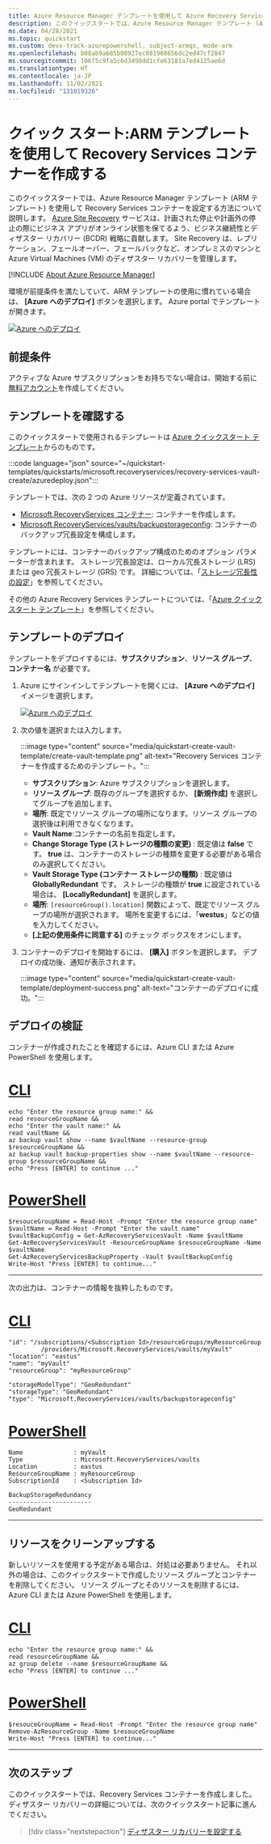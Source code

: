```yaml
---
title: Azure Resource Manager テンプレートを使用して Azure Recovery Services コンテナーを作成するためのクイックスタート。
description: このクイックスタートでは、Azure Resource Manager テンプレート (ARM テンプレート) を使用して Azure Recovery Services コンテナーを作成する方法について説明します。
ms.date: 04/28/2021
ms.topic: quickstart
ms.custom: devx-track-azurepowershell, subject-armqs, mode-arm
ms.openlocfilehash: b08ab9a685b08927ec081968656dc2ed47cf2847
ms.sourcegitcommit: 106f5c9fa5c6d3498dd1cfe63181a7ed4125ae6d
ms.translationtype: HT
ms.contentlocale: ja-JP
ms.lasthandoff: 11/02/2021
ms.locfileid: "131019326"
---
```

# <a name="quickstart-create-a-recovery-services-vault-using-an-arm-template"></a>クイック スタート:ARM テンプレートを使用して Recovery Services コンテナーを作成する

このクイックスタートでは、Azure Resource Manager テンプレート (ARM テンプレート) を使用して Recovery Services コンテナーを設定する方法について説明します。 [Azure Site Recovery](site-recovery-overview.md) サービスは、計画された停止や計画外の停止の際にビジネス アプリがオンライン状態を保てるよう、ビジネス継続性とディザスター リカバリー (BCDR) 戦略に貢献します。 Site Recovery は、レプリケーション、フェールオーバー、フェールバックなど、オンプレミスのマシンと Azure Virtual Machines (VM) のディザスター リカバリーを管理します。

[!INCLUDE [About Azure Resource Manager](../../includes/resource-manager-quickstart-introduction.md)]

環境が前提条件を満たしていて、ARM テンプレートの使用に慣れている場合は、 **[Azure へのデプロイ]** ボタンを選択します。 Azure portal でテンプレートが開きます。

[![Azure へのデプロイ](../media/template-deployments/deploy-to-azure.svg)](https://portal.azure.com/#create/Microsoft.Template/uri/https%3A%2F%2Fraw.githubusercontent.com%2FAzure%2Fazure-quickstart-templates%2Fmaster%2Fquickstarts%2Fmicrosoft.recoveryservices%2Frecovery-services-vault-create%2Fazuredeploy.json)

## <a name="prerequisites"></a>前提条件

アクティブな Azure サブスクリプションをお持ちでない場合は、開始する前に[無料アカウント](https://azure.microsoft.com/free/?WT.mc_id=A261C142F)を作成してください。

## <a name="review-the-template"></a>テンプレートを確認する

このクイックスタートで使用されるテンプレートは [Azure クイックスタート テンプレート](https://azure.microsoft.com/resources/templates/recovery-services-vault-create/)からのものです。

:::code language="json" source="~/quickstart-templates/quickstarts/microsoft.recoveryservices/recovery-services-vault-create/azuredeploy.json":::

テンプレートでは、次の 2 つの Azure リソースが定義されています。

- [Microsoft.RecoveryServices コンテナー](/azure/templates/microsoft.recoveryservices/vaults): コンテナーを作成します。
- [Microsoft.RecoveryServices/vaults/backupstorageconfig](/rest/api/backup/backup-resource-storage-configs): コンテナーのバックアップ冗長設定を構成します。

テンプレートには、コンテナーのバックアップ構成のためのオプション パラメーターが含まれます。 ストレージ冗長設定は、ローカル冗長ストレージ (LRS) または geo 冗長ストレージ (GRS) です。 詳細については、「[ストレージ冗長性の設定](../backup/backup-create-rs-vault.md#set-storage-redundancy)」を参照してください。

その他の Azure Recovery Services テンプレートについては、「[Azure クイックスタート テンプレート](https://azure.microsoft.com/resources/templates/?resourceType=Microsoft.Recoveryservices&pageNumber=1&sort=Popular)」を参照してください。

## <a name="deploy-the-template"></a>テンプレートのデプロイ

テンプレートをデプロイするには、**サブスクリプション**、**リソース グループ**、**コンテナー名** が必要です。

1. Azure にサインインしてテンプレートを開くには、 **[Azure へのデプロイ]** イメージを選択します。

   [![Azure へのデプロイ](../media/template-deployments/deploy-to-azure.svg)](https://portal.azure.com/#create/Microsoft.Template/uri/https%3A%2F%2Fraw.githubusercontent.com%2FAzure%2Fazure-quickstart-templates%2Fmaster%2Fquickstarts%2Fmicrosoft.recoveryservices%2Frecovery-services-vault-create%2Fazuredeploy.json)

1. 次の値を選択または入力します。

   :::image type="content" source="media/quickstart-create-vault-template/create-vault-template.png" alt-text="Recovery Services コンテナーを作成するためのテンプレート。":::

   - **サブスクリプション**: Azure サブスクリプションを選択します。
   - **リソース グループ**: 既存のグループを選択するか、 **[新規作成]** を選択してグループを追加します。
   - **場所**: 既定でリソース グループの場所になります。リソース グループの選択後は利用できなくなります。
   - **Vault Name**:コンテナーの名前を指定します。
   - **Change Storage Type (ストレージの種類の変更)** : 既定値は **false** です。 **true** は、コンテナーのストレージの種類を変更する必要がある場合のみ選択してください。
   - **Vault Storage Type (コンテナー ストレージの種類)** : 既定値は **GloballyRedundant** です。 ストレージの種類が **true** に設定されている場合は、 **[LocallyRedundant]** を選択します。
   - **場所**: `[resourceGroup().location]` 関数によって、既定でリソース グループの場所が選択されます。 場所を変更するには、「**westus**」などの値を入力してください。
   - **[上記の使用条件に同意する]** のチェック ボックスをオンにします。

1. コンテナーのデプロイを開始するには、 **[購入]** ボタンを選択します。 デプロイの成功後、通知が表示されます。

   :::image type="content" source="media/quickstart-create-vault-template/deployment-success.png" alt-text="コンテナーのデプロイに成功。":::

## <a name="validate-the-deployment"></a>デプロイの検証

コンテナーが作成されたことを確認するには、Azure CLI または Azure PowerShell を使用します。

# <a name="cli"></a>[CLI](#tab/CLI)

```azurecli-interactive
echo "Enter the resource group name:" &&
read resourceGroupName &&
echo "Enter the vault name:" &&
read vaultName &&
az backup vault show --name $vaultName --resource-group $resourceGroupName &&
az backup vault backup-properties show --name $vaultName --resource-group $resourceGroupName &&
echo "Press [ENTER] to continue ..."
```

# <a name="powershell"></a>[PowerShell](#tab/PowerShell)

```azurepowershell-interactive
$resouceGroupName = Read-Host -Prompt "Enter the resource group name"
$vaultName = Read-Host -Prompt "Enter the vault name"
$vaultBackupConfig = Get-AzRecoveryServicesVault -Name $vaultName
Get-AzRecoveryServicesVault -ResourceGroupName $resouceGroupName -Name $vaultName
Get-AzRecoveryServicesBackupProperty -Vault $vaultBackupConfig
Write-Host "Press [ENTER] to continue..."
```

---

次の出力は、コンテナーの情報を抜粋したものです。

# <a name="cli"></a>[CLI](#tab/CLI)

```Output
"id": "/subscriptions/<Subscription Id>/resourceGroups/myResourceGroup
         /providers/Microsoft.RecoveryServices/vaults/myVault"
"location": "eastus"
"name": "myVault"
"resourceGroup": "myResourceGroup"

"storageModelType": "GeoRedundant"
"storageType": "GeoRedundant"
"type": "Microsoft.RecoveryServices/vaults/backupstorageconfig"
```

# <a name="powershell"></a>[PowerShell](#tab/PowerShell)

```Output
Name              : myVault
Type              : Microsoft.RecoveryServices/vaults
Location          : eastus
ResourceGroupName : myResourceGroup
SubscriptionId    : <Subscription Id>

BackupStorageRedundancy
-----------------------
GeoRedundant
```

---

## <a name="clean-up-resources"></a>リソースをクリーンアップする

新しいリソースを使用する予定がある場合は、対処は必要ありません。 それ以外の場合は、このクイックスタートで作成したリソース グループとコンテナーを削除してください。 リソース グループとそのリソースを削除するには、Azure CLI または Azure PowerShell を使用します。

# <a name="cli"></a>[CLI](#tab/CLI)

```azurecli-interactive
echo "Enter the resource group name:" &&
read resourceGroupName &&
az group delete --name $resourceGroupName &&
echo "Press [ENTER] to continue ..."
```

# <a name="powershell"></a>[PowerShell](#tab/PowerShell)

```azurepowershell-interactive
$resouceGroupName = Read-Host -Prompt "Enter the resource group name"
Remove-AzResourceGroup -Name $resouceGroupName
Write-Host "Press [ENTER] to continue..."
```

---

## <a name="next-steps"></a>次のステップ

このクイックスタートでは、Recovery Services コンテナーを作成しました。 ディザスター リカバリーの詳細については、次のクイックスタート記事に進んでください。

> [!div class="nextstepaction"]
> [ディザスター リカバリーを設定する](azure-to-azure-quickstart.md)
